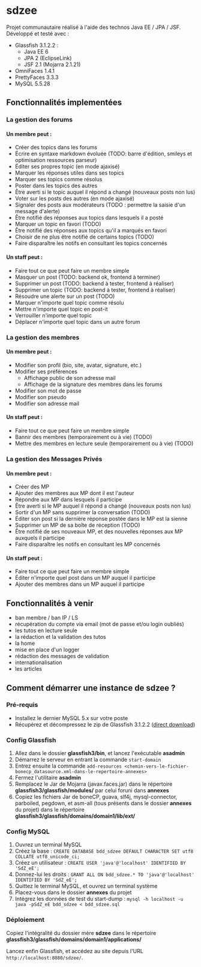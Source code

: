 sdzee
=====

Projet communautaire réalisé à l'aide des technos Java EE / JPA / JSF.  
Développé et testé avec :
- Glassfish 3.1.2.2 :
   - Java EE 6
   - JPA 2 (EclipseLink)
   - JSF 2.1 (Mojarra 2.1.21) 
- OmniFaces 1.4.1 
- PrettyFaces 3.3.3
- MySQL 5.5.28

Fonctionnalités implementées
----------------------------
### La gestion des forums
#### Un membre peut :
* Créer des topics dans les forums
* Écrire en syntaxe markdown évoluée (TODO: barre d'édition, smileys et optimisation ressources parseur)
* Éditer ses propres topic (en mode ajaxisé)
* Marquer les réponses utiles dans ses topics
* Marquer ses topics comme résolus
* Poster dans les topics des autres
* Être averti si le topic auquel il répond a changé (nouveaux posts non lus)
* Voter sur les posts des autres (en mode ajaxisé)
* Signaler des posts aux modérateurs (TODO : permettre la saisie d'un message d'alerte)
* Être notifié des réponses aux topics dans lesquels il a posté
* Marquer un topic en favori (TODO)
* Être notifié des réponses aux topics qu'il a marqués en favori
* Choisir de ne plus être notifié de certains topics (TODO)
* Faire disparaître les notifs en consultant les topics concernés

#### Un staff peut :
* Faire tout ce que peut faire un membre simple
* Masquer un post (TODO: backend ok, frontend à terminer)
* Supprimer un post (TODO: backend à tester, frontend à réaliser)
* Supprimer un topic (TODO: backend à tester, frontend à réaliser)
* Résoudre une alerte sur un post (TODO)
* Marquer n'importe quel topic comme résolu
* Mettre n'importe quel topic en post-it
* Verrouiller n'importe quel topic
* Déplacer n'importe quel topic dans un autre forum


### La gestion des membres
#### Un membre peut :
* Modifier son profil (bio, site, avatar, signature, etc.)
* Modifier ses préférences
    * Affichage public de son adresse mail
    * Affichage de la signature des membres dans les forums
* Modifier son mot de passe
* Modifier son pseudo
* Modifier son adresse mail

#### Un staff peut :
* Faire tout ce que peut faire un membre simple
* Bannir des membres (temporairement ou à vie) (TODO)
* Mettre des membres en lecture seule (temporairement ou à vie) (TODO)


### La gestion des Messages Privés
#### Un membre peut :
* Créer des MP
* Ajouter des membres aux MP dont il est l'auteur
* Répondre aux MP dans lesquels il participe
* Être averti si le MP auquel il répond a changé (nouveaux posts non lus)
* Sortir d'un MP sans supprimer la conversation (TODO)
* Éditer son post si la dernière réponse postée dans le MP est la sienne
* Supprimer un MP de sa boîte de réception (TODO)
* Être notifié de ses nouveaux MP, et des nouvelles réponses aux MP auxquels il participe
* Faire disparaître les notifs en consultant les MP concernés

#### Un staff peut :
* Faire tout ce que peut faire un membre simple
* Éditer n'importe quel post dans un MP auquel il participe
* Ajouter des membres dans un MP auquel il participe


Fonctionnalités à venir
------------------------
- ban membre / ban IP / LS
- récupération du compte via email (mot de passe et/ou login oubliés)
- les tutos en lecture seule
- la rédaction et la validation des tutos
- la home
- mise en place d'un logger
- rédaction des messages de validation
- internationalisation
- les articles


Comment démarrer une instance de sdzee ?
----------------------------------------
### Pré-requis
- Installez le dernier MySQL 5.x sur votre poste
- Récupérez et décompressez le zip de Glassfish 3.1.2.2 ([direct download](http://download.java.net/glassfish/3.1.2.2/release/glassfish-3.1.2.2-web.zip))

### Config Glassfish
1. Allez dans le dossier **glassfish3/bin**, et lancez l'exécutable **asadmin**
2. Démarrez le serveur en entrant la commande `start-domain` 
3. Entrez ensuite la commande `add-resources <chemin-vers-le-fichier-bonecp_datasource.xml-dans-le-repertoire-annexes>`
4. Fermez l'utilitaire **asadmin**
5. Remplacez le Jar de Mojarra (javax.faces.jar) dans le répertoire **glassfish3/glassfish/modules/** par celui foruni dans **annexes**
5. Copiez les fichiers Jar de boneCP, guava, slf4j, mysql-connector, parboiled, pegdown, et asm-all (tous présents dans le dossier **annexes** du projet) dans le répertoire **glassfish3/glassfish/domains/domain1/lib/ext/**

### Config MySQL
1. Ouvrez un terminal MySQL
2. Créez la base : `CREATE DATABASE bdd_sdzee DEFAULT CHARACTER SET utf8 COLLATE utf8_unicode_ci;`
3. Créez un utilisateur : `CREATE USER 'java'@'localhost' IDENTIFIED BY 'SdZ_eE';`
4. Donnez-lui les droits : `GRANT ALL ON bdd_sdzee.* TO 'java'@'localhost' IDENTIFIED BY 'SdZ_eE';`
5. Quittez le terminal MySQL, et ouvrez un terminal système
6. Placez-vous dans le dossier **annexes** du projet
7. Intégrez les données de test du start-dump : `mysql -h localhost -u java -pSdZ_eE bdd_sdzee < bdd_sdzee.sql`

### Déploiement
Copiez l'intégralité du dossier mère **sdzee** dans le répertoire **glassfish3/glassfish/domains/domain1/applications/**

Lancez enfin Glassfish, et accédez au site depuis l'URL `http://localhost:8080/sdzee/`.
